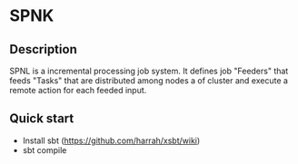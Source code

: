 # SPNK

## Description

SPNL is a incremental processing job system. It defines job "Feeders" that feeds "Tasks" that are distributed among nodes a of cluster and execute
a remote action for each feeded input.

## Quick start

- Install sbt (https://github.com/harrah/xsbt/wiki)
- sbt compile


